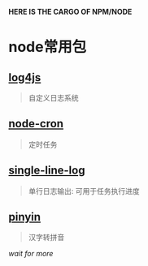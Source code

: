 **HERE IS THE CARGO OF NPM/NODE**

# node常用包

## [log4js](log4js.md)

> 自定义日志系统

## [node-cron](node-cron.md)

> 定时任务

## [single-line-log](single-line-log.md)

> 单行日志输出: 可用于任务执行进度

## [pinyin](pinyin.md)

> 汉字转拼音


*wait for more*
